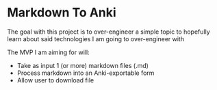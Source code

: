 # Markdown To Anki
The goal with this project is to over-engineer a simple topic to hopefully learn about said technologies I am going to over-engineer with

The MVP I am aiming for will:
- Take as input 1 (or more) markdown files (.md)
- Process markdown into an Anki-exportable form
- Allow user to download file

